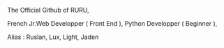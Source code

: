 The Official Github of RURU,

French Jr.Web Developper ( Front End ),
Python Developper ( Beginner ),

Alias : Ruslan, Lux, Light, Jaden

<!---
Lightshall/Lightshall is a ✨ special ✨ repository because its `README.md` (this file) appears on your GitHub profile.
You can click the Preview link to take a look at your changes.
--->
